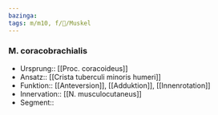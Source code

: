 ```yaml
---
bazinga: 
tags: m/m10, f/🦴/Muskel
---
```

### M. coracobrachialis
- Ursprung:: [[Proc. coracoideus]]
- Ansatz:: [[Crista tuberculi minoris humeri]]
- Funktion:: [[Anteversion]], [[Adduktion]], [[Innenrotation]]
- Innervation:: [[N. musculocutaneus]]
- Segment:: 